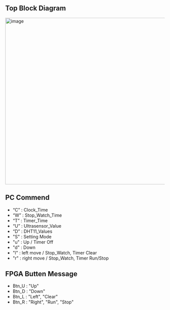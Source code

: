## Top Block Diagram
<img width="1104" height="528" alt="image" src="https://github.com/user-attachments/assets/68f1eed3-a7a8-4fb3-a896-f3bdaed389f4" />



## PC Commend
- “C”	: Clock_Time
- “W”	: Stop_Watch_Time
- “T” : Timer_Time
- “U” : Ultrasensor_Value
- “D”	: DHT11_Values
- "S" : Setting Mode
- "u" : Up / Timer Off
- "d" : Down
- "l" : left move / Stop_Watch, Timer Clear
- "r" : right move / Stop_Watch, Timer Run/Stop

## FPGA Butten Message
- Btn_U : "Up"
- Btn_D : "Down"
- Btn_L : "Left", "Clear"
- Btn_R : "Right", "Run", "Stop"
